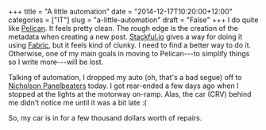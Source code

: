 +++
title = "A little automation"
date = "2014-12-17T10:20:00+12:00"
categories = ["IT"]
slug = "a-little-automation"
draft = "False"
+++
I do quite like
[Pelican](https://stackful-dev.com/easier-pelican-blogging-with-fabric-automation.html).
It feels pretty clean. The rough edge is the creation of the metadata when
creating a new post.
[Stackful.io](https://stackful-dev.com/easier-pelican-blogging-with-fabric-automation.html)
gives a way for doing it using [Fabric](https://www.fabfile.org/), but it feels
kind of clunky. I need to find a better way to do it. Otherwise, one of my main
goals in moving to Pelican---to simplify things so I write more---will be lost.

Talking of automation, I dropped my auto (oh, that's a bad segue) off to
[Nicholson Panelbeaters](https://www.nicholsonpanelbeaters.co.nz) today. I got
rear-ended a few days ago when I stopped at the lights at the motorway on-ramp.
Alas, the car (CRV) behind me didn't notice me until it was a bit late :(

So, my car is in for a few thousand dollars worth of repairs.

